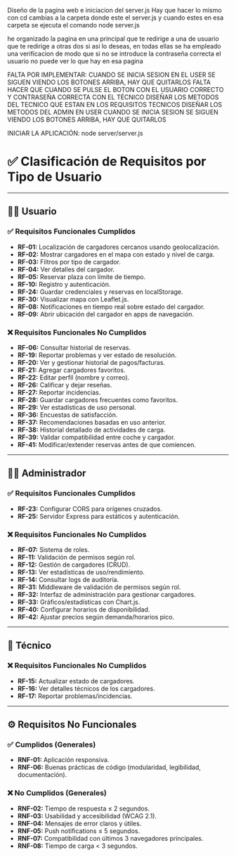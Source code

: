 
Diseño de la pagina web e iniciacion del server.js
Hay que hacer lo mismo con cd cambias a la carpeta donde este el server.js y cuando estes en esa carpeta 
se ejecuta el comando node server.js

he organizado la pagina en una principal que te redirige a una de usuario que te redirige a otras dos si asi lo deseas, en todas ellas se ha empleado 
una verificacion de modo que si no se introduce la contraseña correcta el usuario no puede ver lo que hay en esa pagina


FALTA POR IMPLEMENTAR:
CUANDO SE INICIA SESION EN EL USER SE SIGUEN VIENDO LOS BOTONES ARRIBA, HAY QUE QUITARLOS
FALTA HACER QUE CUANDO SE PULSE EL BOTON CON EL USUARIO CORRECTO Y CONTRASEÑA CORRECTA
CON EL TÉCNICO
DISEÑAR LOS METODOS DEL TECNICO QUE ESTAN EN LOS REQUISITOS TECNICOS
DISEÑAR LOS METODOS DEL ADMIN
EN USER CUANDO SE INICIA SESION SE SIGUEN VIENDO LOS BOTONES ARRIBA, HAY QUE QUITARLOS 


INICIAR LA APLICACIÓN:
node server/server.js

# ✅ Clasificación de Requisitos por Tipo de Usuario

---

## 🧑‍💼 Usuario

### ✅ Requisitos Funcionales Cumplidos
- **RF-01:** Localización de cargadores cercanos usando geolocalización.
- **RF-02:** Mostrar cargadores en el mapa con estado y nivel de carga.
- **RF-03:** Filtros por tipo de cargador.
- **RF-04:** Ver detalles del cargador.
- **RF-05:** Reservar plaza con límite de tiempo.
- **RF-10:** Registro y autenticación.
- **RF-24:** Guardar credenciales y reservas en localStorage.
- **RF-30:** Visualizar mapa con Leaflet.js.
- **RF-08:** Notificaciones en tiempo real sobre estado del cargador.
- **RF-09:** Abrir ubicación del cargador en apps de navegación.

### ❌ Requisitos Funcionales No Cumplidos
- **RF-06:** Consultar historial de reservas.
- **RF-19:** Reportar problemas y ver estado de resolución.
- **RF-20:** Ver y gestionar historial de pagos/facturas.
- **RF-21:** Agregar cargadores favoritos.
- **RF-22:** Editar perfil (nombre y correo).
- **RF-26:** Calificar y dejar reseñas.
- **RF-27:** Reportar incidencias.
- **RF-28:** Guardar cargadores frecuentes como favoritos.
- **RF-29:** Ver estadísticas de uso personal.
- **RF-36:** Encuestas de satisfacción.
- **RF-37:** Recomendaciones basadas en uso anterior.
- **RF-38:** Historial detallado de actividades de carga.
- **RF-39:** Validar compatibilidad entre coche y cargador.
- **RF-41:** Modificar/extender reservas antes de que comiencen.

---

## 👨‍💼 Administrador

### ✅ Requisitos Funcionales Cumplidos
- **RF-23:** Configurar CORS para orígenes cruzados.
- **RF-25:** Servidor Express para estáticos y autenticación.

### ❌ Requisitos Funcionales No Cumplidos
- **RF-07:** Sistema de roles.
- **RF-11:** Validación de permisos según rol.
- **RF-12:** Gestión de cargadores (CRUD).
- **RF-13:** Ver estadísticas de uso/rendimiento.
- **RF-14:** Consultar logs de auditoría.
- **RF-31:** Middleware de validación de permisos según rol.
- **RF-32:** Interfaz de administración para gestionar cargadores.
- **RF-33:** Gráficos/estadísticas con Chart.js.
- **RF-40:** Configurar horarios de disponibilidad.
- **RF-42:** Ajustar precios según demanda/horarios pico.

---

## 👷 Técnico

### ❌ Requisitos Funcionales No Cumplidos
- **RF-15:** Actualizar estado de cargadores.
- **RF-16:** Ver detalles técnicos de los cargadores.
- **RF-17:** Reportar problemas/incidencias.

---

## ⚙️ Requisitos No Funcionales

### ✅ Cumplidos (Generales)
- **RNF-01:** Aplicación responsiva.
- **RNF-06:** Buenas prácticas de código (modularidad, legibilidad, documentación).

### ❌ No Cumplidos (Generales)
- **RNF-02:** Tiempo de respuesta ≤ 2 segundos.
- **RNF-03:** Usabilidad y accesibilidad (WCAG 2.1).
- **RNF-04:** Mensajes de error claros y útiles.
- **RNF-05:** Push notifications ≤ 5 segundos.
- **RNF-07:** Compatibilidad con últimos 3 navegadores principales.
- **RNF-08:** Tiempo de carga < 3 segundos.
